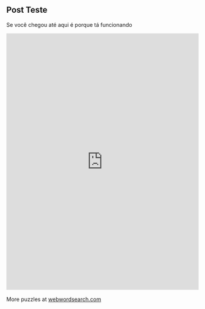 ## Post Teste

Se você chegou até aqui é porque tá funcionando

<div style="position: relative; width: 100%;">
  <iframe style="height: 672px; border: 0;" frameBorder="0" width="100%" height="100%" allowFullScreen="false" scrolling="no" src="https://webwordsearch.com/embed-play/?data=eyJpZCI6Im0wZWQ0OTkwaTVzcHI1YmNvbGwiLCJncmlkU2l6ZSI6MTIsInRpdGxlIjoiQW5pbWFpcyIsIndvcmRzIjpbImNhY2hvcnJvIiwiZ2F0byIsInJhdG8iLCJtb3JjZWdvIiwiYXZlc3RydXoiLCJwaW5ndWltIiwidGFydGFydWdhIiwiYWxiYXRyb3oiXSwic2VlZCI6LTIwMDk1NDkwNjcsImRpcmVjdGlvbnMiOlsidXAiLCJkb3duIiwicmlnaHQiLCJkaWFnb25hbC11cC1yaWdodCIsImRpYWdvbmFsLWRvd24tcmlnaHQiXSwicm93cyI6MTIsImNvbHMiOjEyfQ=="></iframe>
  <p style="margin-top: 16px">More puzzles at <a href="https://webwordsearch.com/">webwordsearch.com</a></p>
</div>
